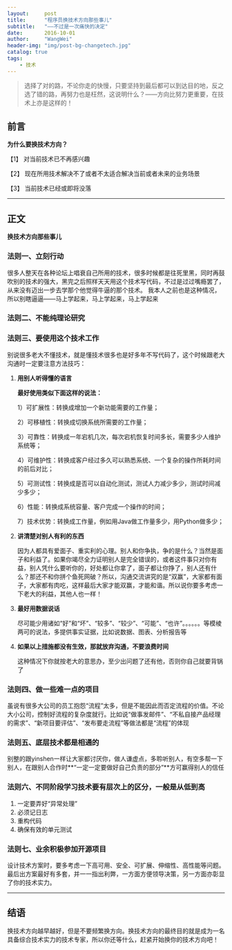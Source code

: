 ```yaml
---
layout:     post
title:      "程序员换技术方向那些事儿"
subtitle:   "——不过是一次痛快的决定"
date:       2016-10-01
author:     "WangWei"
header-img: "img/post-bg-changetech.jpg"
catalog: true
tags:
    - 技术
---
```



> 选择了对的路，不论你走的快慢，只要坚持到最后都可以到达目的地，反之选了错的路，再努力也是枉然，这说明什么？——方向比努力更重要，在技术上亦是这样的！

## 前言

**为什么要换技术方向？**

【1】 对当前技术已不再感兴趣

【2】 现在所用技术解决不了或者不太适合解决当前或者未来的业务场景

【3】 当前技术已经或即将没落

---

## 正文

**换技术方向那些事儿**

### 法则一、立刻行动

很多人整天在各种论坛上唱衰自己所用的技术，很多时候都是往死里黑，同时再鼓吹别的技术的强大，黑完之后照样天天用这个技术写代码，不过是过过嘴瘾罢了，从来没有迈出一步去学那个他觉得牛逼的那个技术。
我本人之前也是这种情况，所以别瞎逼逼——马上学起来，马上学起来，马上学起来

### 法则二、不能纯理论研究



### 法则三、要使用这个技术工作

别说很多老大不懂技术，就是懂技术很多也是好多年不写代码了，这个时候跟老大沟通时一定要注意方法技巧：

1. **用别人听得懂的语言**

   **最好使用类似下面这样的说法：**

   1）可扩展性：转换成增加一个新功能需要的工作量；

   2）可移植性：转换成切换系统所需要的工作量；

   3）可靠性：转换成一年宕机几次，每次宕机恢复时间多长，需要多少人维护系统等；

   4）可维护性：转换成客户经过多久可以熟悉系统、一个复杂的操作所耗时间的前后对比；

   5）可测试性：转换成是否可以自动化测试，测试人力减少多少，测试时间减少多少；

   6）性能：转换成系统容量、客户完成一个操作的时间；

   7）技术优势：转换成工作量，例如用Java做工作量多少，用Python做多少；
2. **讲清楚对别人有利的东西**

   因为人都具有爱面子、重实利的心理。别人和你争执，争的是什么？当然是面子和利益了。如果你竭尽全力证明别人是完全错误的，或者这件事只对你有益，别人凭什么要听你的，好处都让你拿了，面子都让你挣了，别人还有什么？那还不和你拼个鱼死网破？所以，沟通交流讲究的是“双赢”，大家都有面子，大家都有肉吃，这样最后大家才能双赢，才能和谐。所以说你要多考虑一下老大的利益，其他人也一样！

3. **最好用数据说话**

   尽可能少用诸如“好”和“坏”、“较多”、“较少”、“可能”、“也许”。。。。。。等模棱两可的说法，多提供事实证据，比如说数据、图表、分析报告等
   
4. **如果以上措施都没有生效，那就放弃沟通，不要浪费时间**

   这种情况下你就按老大的意思办，至少出问题了还有他，否则你自己就要背锅了

### 法则四、做一些难一点的项目

虽说有很多大公司的员工抱怨“流程”太多，但是不能因此而否定流程的价值。不论大小公司，控制好流程的复杂度就行。比如说“做事发邮件”、“不私自接产品经理的需求”、“新项目要评估”、“发布要走流程”等做法都是“流程”的体现

### 法则五、底层技术都是相通的

别整的跟yinshen一样让大家都讨厌你，做人谦虚点，多聆听别人，有空多帮一下别人，在跟别人合作时**“一定一定要做好自己负责的部分”**方可赢得别人的信任

### 法则六、不同阶段学习技术要有层次上的区分，一般是从低到高

1. 一定要弄好“异常处理”
2. 必须记日志
3. 重构代码
4. 确保有效的单元测试

### 法则七、业余积极参加开源项目

设计技术方案时，要多考虑一下高可用、安全、可扩展、伸缩性、高性能等问题。最后出方案最好有多套，并一一指出利弊，一方面方便领导决策，另一方面亦彰显了你的技术实力。


---

## 结语

换技术方向越早越好，但是不要频繁换方向。换技术方向的最终目的就是成为一名具备综合技术实力的技术专家，所以你还等什么，赶紧开始换你的技术方向吧！
